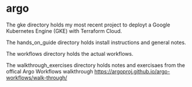 # argo

The gke directory holds my most recent project to deployt a Google Kubernetes Engine (GKE) with Terraform Cloud.

The hands_on_guide directory holds install instructions and general notes.

The workflows directory holds the actual workflows.

The walkthrough_exercises directory holds notes and exercisaes from the offical Argo Workflows walkthrough https://argoproj.github.io/argo-workflows/walk-through/
